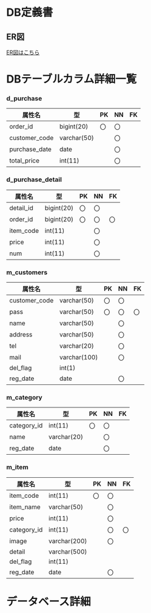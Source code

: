 # DB定義書
## ER図
[ER図はこちら]( https://github.com/Aso2001011/2021sys-design/blob/main/ER.md "ER図はこちら")

# DBテーブルカラム詳細一覧
### d_purchase

|属性名|型|PK|NN|FK|
|------|-|--|--|--|
|order_id|bigint(20)|〇|〇||
|customer_code|varchar(50)||〇||
|purchase_date|date||〇||
|total_price|int(11)||〇||

### d_purchase_detail
|属性名|型|PK|NN|FK|
|------|-|--|--|--|
|detail_id|bigint(20)|〇|〇||
|order_id|bigint(20)|〇|〇|〇|
|item_code|int(11)||〇||
|price|int(11)||〇||
|num|int(11)||〇||

### m_customers
|属性名|型|PK|NN|FK|
|------|-|--|--|--|
|customer_code|varchar(50)|〇|〇||
|pass|varchar(50)|〇|〇|〇|
|name|varchar(50)||〇||
|address|varchar(50)||〇||
|tel|varchar(20)||〇||
|mail|varchar(100)||〇||
|del_flag|int(1)||||
|reg_date|date||〇||

### m_category
|属性名|型|PK|NN|FK|
|------|-|--|--|--|
|category_id|int(11)|〇|〇||
|name|varchar(20)||〇||
|reg_date|date||〇||

### m_item
|属性名|型|PK|NN|FK|
|------|-|--|--|--|
|item_code|int(11)|〇|〇||
|item_name|varchar(50)||〇||
|price|int(11)||〇||
|category_id|int(11)||〇|〇|
|image|varchar(200)||〇||
|detail|varchar(500)||||
|del_flag|int(11)||||
|reg_date|date||〇||


# データベース詳細


